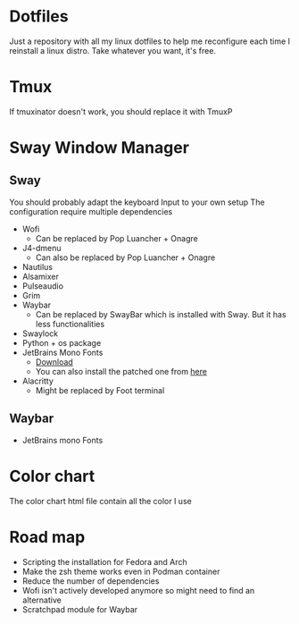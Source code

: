 # Dotfiles
Just a repository with all my linux dotfiles to help me reconfigure each time I reinstall a linux distro.
Take whatever you want, it's free.
# Tmux
If tmuxinator doesn't work, you should replace it with TmuxP
# Sway Window Manager
## Sway
You should probably adapt the keyboard Input to your own setup
The configuration require multiple dependencies
- Wofi
  - Can be replaced by Pop Luancher + Onagre
- J4-dmenu
  - Can also be replaced by Pop Luancher + Onagre
- Nautilus
- Alsamixer
- Pulseaudio
- Grim
- Waybar
  - Can be replaced by SwayBar which is installed with Sway.
  But it has less functionalities
- Swaylock
- Python + os package
- JetBrains Mono Fonts 
  - [Download](https://www.jetbrains.com/lp/mono/)
  - You can also install the patched one from [here](https://github.com/ryanoasis/nerd-fonts/tree/master/patched-fonts/JetBrainsMono)   
- Alacritty
  - Might be replaced by Foot terminal
## Waybar
- JetBrains mono Fonts
# Color chart
The color chart html file contain all the color I use
# Road map
- Scripting the installation for Fedora and Arch
- Make the zsh theme works even in Podman container
- Reduce the number of dependencies
- Wofi isn't actively developed anymore so might need to find an alternative
- Scratchpad module for Waybar
